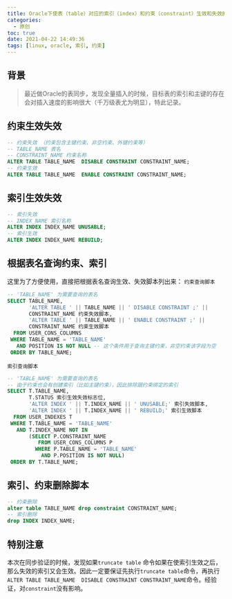 ```yaml
---
title: Oracle下使表（table）对应的索引（index）和约束（constraint）生效和失效的操作
categories:
  - 原创
toc: true
date: 2021-04-22 14:49:36
tags: [linux, oracle, 索引, 约束]
---
```

## 背景
> 最近做Oracle的表同步，发现全量插入的时候，目标表的索引和主键的存在会对插入速度的影响很大（千万级表尤为明显），特此记录。

<!-- more -->
## 约束生效失效
```sql
-- 约束失效 （约束包含主键约束、非空约束、外键约束等）
-- TABLE_NAME 表名
-- CONSTRAINT_NAME 约束名称
ALTER TABLE TABLE_NAME  DISABLE CONSTRAINT CONSTRAINT_NAME;
-- 约束生效
ALTER TABLE TABLE_NAME  ENABLE CONSTRAINT CONSTRAINT_NAME;

```
## 索引生效失效
```sql
-- 索引失效 
-- INDEX_NAME 索引名称
ALTER INDEX INDEX_NAME UNUSABLE;
-- 索引生效
ALTER INDEX INDEX_NAME REBUILD;

```

## 根据表名查询约束、索引
这里为了方便使用，直接把根据表名查询生效、失效脚本列出来：
`约束查询脚本`
```sql
-- 'TABLE_NAME' 为需要查询的表名
SELECT TABLE_NAME,
       'ALTER TABLE ' || TABLE_NAME || ' DISABLE CONSTRAINT ;' ||
       CONSTRAINT_NAME 约束失效脚本,
       'ALTER TABLE ' || TABLE_NAME || ' ENABLE CONSTRAINT ;' ||
       CONSTRAINT_NAME 约束生效脚本
  FROM USER_CONS_COLUMNS
 WHERE TABLE_NAME = 'TABLE_NAME'
   AND POSITION IS NOT NULL -- 这个条件用于查询主键约束，非空约束该字段为空
 ORDER BY TABLE_NAME;
```
`索引查询脚本`
```sql
-- 'TABLE_NAME' 为需要查询的表名
-- 由于约束也会有创建索引（比如主键约束），因此排除跟约束绑定的索引
SELECT T.TABLE_NAME,
       T.STATUS 索引生效失效标志位,
       'ALTER INDEX ' || T.INDEX_NAME || ' UNUSABLE;' 索引失效脚本,
       'ALTER INDEX ' || T.INDEX_NAME || ' REBUILD;' 索引生效脚本
  FROM USER_INDEXES T
 WHERE T.TABLE_NAME = 'TABLE_NAME'
   AND T.INDEX_NAME NOT IN
       (SELECT P.CONSTRAINT_NAME
          FROM USER_CONS_COLUMNS P
         WHERE P.TABLE_NAME = 'TABLE_NAME'
           AND P.POSITION IS NOT NULL)
 ORDER BY T.TABLE_NAME;
```

## 索引、约束删除脚本

```sql
-- 约束删除
alter table TABLE_NAME drop constraint CONSTRAINT_NAME;
-- 索引删除
drop INDEX INDEX_NAME;

```

## 特别注意

本次在同步验证的时候，发现如果`truncate table` 命令如果在使索引生效之后，那么失效的索引又会生效。因此一定要保证先执行`truncate table`命令，再执行`ALTER TABLE TABLE_NAME  DISABLE CONSTRAINT CONSTRAINT_NAME`命令。经验证，对`constraint`没有影响。
